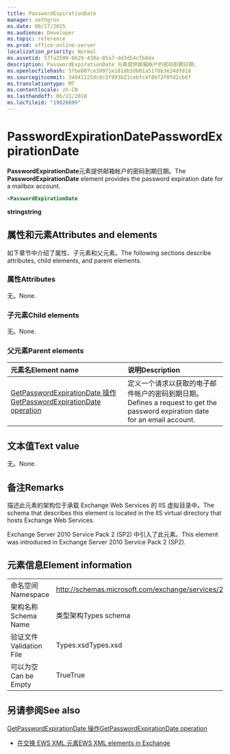 ```yaml
---
title: PasswordExpirationDate
manager: sethgros
ms.date: 09/17/2015
ms.audience: Developer
ms.topic: reference
ms.prod: office-online-server
localization_priority: Normal
ms.assetid: 57fa2599-8629-438a-85a7-dd3d54cfb8da
description: PasswordExpirationDate 元素提供邮箱帐户的密码到期日期。
ms.openlocfilehash: 5fbe807ce30971e181db3db01a51f8b3e24dfd18
ms.sourcegitcommit: 34041125dc8c5f993b21cebfc4f8b72f0fd2cb6f
ms.translationtype: MT
ms.contentlocale: zh-CN
ms.lasthandoff: 06/21/2018
ms.locfileid: "19826699"
---
```

# <a name="passwordexpirationdate"></a><span data-ttu-id="e7f27-103">PasswordExpirationDate</span><span class="sxs-lookup"><span data-stu-id="e7f27-103">PasswordExpirationDate</span></span>

<span data-ttu-id="e7f27-104">**PasswordExpirationDate**元素提供邮箱帐户的密码到期日期。</span><span class="sxs-lookup"><span data-stu-id="e7f27-104">The **PasswordExpirationDate** element provides the password expiration date for a mailbox account.</span></span> 
  
```XML
<PasswordExpirationDate
```

 <span data-ttu-id="e7f27-105">**string**</span><span class="sxs-lookup"><span data-stu-id="e7f27-105">**string**</span></span>
## <a name="attributes-and-elements"></a><span data-ttu-id="e7f27-106">属性和元素</span><span class="sxs-lookup"><span data-stu-id="e7f27-106">Attributes and elements</span></span>

<span data-ttu-id="e7f27-107">如下章节中介绍了属性、子元素和父元素。</span><span class="sxs-lookup"><span data-stu-id="e7f27-107">The following sections describe attributes, child elements, and parent elements.</span></span>
  
### <a name="attributes"></a><span data-ttu-id="e7f27-108">属性</span><span class="sxs-lookup"><span data-stu-id="e7f27-108">Attributes</span></span>

<span data-ttu-id="e7f27-109">无。</span><span class="sxs-lookup"><span data-stu-id="e7f27-109">None.</span></span>
  
### <a name="child-elements"></a><span data-ttu-id="e7f27-110">子元素</span><span class="sxs-lookup"><span data-stu-id="e7f27-110">Child elements</span></span>

<span data-ttu-id="e7f27-111">无。</span><span class="sxs-lookup"><span data-stu-id="e7f27-111">None.</span></span>
  
### <a name="parent-elements"></a><span data-ttu-id="e7f27-112">父元素</span><span class="sxs-lookup"><span data-stu-id="e7f27-112">Parent elements</span></span>

|<span data-ttu-id="e7f27-113">**元素名**</span><span class="sxs-lookup"><span data-stu-id="e7f27-113">**Element name**</span></span>|<span data-ttu-id="e7f27-114">**说明**</span><span class="sxs-lookup"><span data-stu-id="e7f27-114">**Description**</span></span>|
|:-----|:-----|
|[<span data-ttu-id="e7f27-115">GetPasswordExpirationDate 操作</span><span class="sxs-lookup"><span data-stu-id="e7f27-115">GetPasswordExpirationDate operation</span></span>](getpasswordexpirationdate-operation.md) <br/> |<span data-ttu-id="e7f27-116">定义一个请求以获取的电子邮件帐户的密码到期日期。</span><span class="sxs-lookup"><span data-stu-id="e7f27-116">Defines a request to get the password expiration date for an email account.</span></span>  <br/> |
   
## <a name="text-value"></a><span data-ttu-id="e7f27-117">文本值</span><span class="sxs-lookup"><span data-stu-id="e7f27-117">Text value</span></span>

<span data-ttu-id="e7f27-118">无。</span><span class="sxs-lookup"><span data-stu-id="e7f27-118">None.</span></span>
  
## <a name="remarks"></a><span data-ttu-id="e7f27-119">备注</span><span class="sxs-lookup"><span data-stu-id="e7f27-119">Remarks</span></span>

<span data-ttu-id="e7f27-120">描述此元素的架构位于承载 Exchange Web Services 的 IIS 虚拟目录中。</span><span class="sxs-lookup"><span data-stu-id="e7f27-120">The schema that describes this element is located in the IIS virtual directory that hosts Exchange Web Services.</span></span>
  
<span data-ttu-id="e7f27-121">Exchange Server 2010 Service Pack 2 (SP2) 中引入了此元素。</span><span class="sxs-lookup"><span data-stu-id="e7f27-121">This element was introduced in Exchange Server 2010 Service Pack 2 (SP2).</span></span>
  
## <a name="element-information"></a><span data-ttu-id="e7f27-122">元素信息</span><span class="sxs-lookup"><span data-stu-id="e7f27-122">Element information</span></span>

|||
|:-----|:-----|
|<span data-ttu-id="e7f27-123">命名空间</span><span class="sxs-lookup"><span data-stu-id="e7f27-123">Namespace</span></span>  <br/> |http://schemas.microsoft.com/exchange/services/2006/types  <br/> |
|<span data-ttu-id="e7f27-124">架构名称</span><span class="sxs-lookup"><span data-stu-id="e7f27-124">Schema Name</span></span>  <br/> |<span data-ttu-id="e7f27-125">类型架构</span><span class="sxs-lookup"><span data-stu-id="e7f27-125">Types schema</span></span>  <br/> |
|<span data-ttu-id="e7f27-126">验证文件</span><span class="sxs-lookup"><span data-stu-id="e7f27-126">Validation File</span></span>  <br/> |<span data-ttu-id="e7f27-127">Types.xsd</span><span class="sxs-lookup"><span data-stu-id="e7f27-127">Types.xsd</span></span>  <br/> |
|<span data-ttu-id="e7f27-128">可以为空</span><span class="sxs-lookup"><span data-stu-id="e7f27-128">Can be Empty</span></span>  <br/> |<span data-ttu-id="e7f27-129">True</span><span class="sxs-lookup"><span data-stu-id="e7f27-129">True</span></span>  <br/> |
   
## <a name="see-also"></a><span data-ttu-id="e7f27-130">另请参阅</span><span class="sxs-lookup"><span data-stu-id="e7f27-130">See also</span></span>



[<span data-ttu-id="e7f27-131">GetPasswordExpirationDate 操作</span><span class="sxs-lookup"><span data-stu-id="e7f27-131">GetPasswordExpirationDate operation</span></span>](getpasswordexpirationdate-operation.md)


- [<span data-ttu-id="e7f27-132">在交换 EWS XML 元素</span><span class="sxs-lookup"><span data-stu-id="e7f27-132">EWS XML elements in Exchange</span></span>](ews-xml-elements-in-exchange.md)

